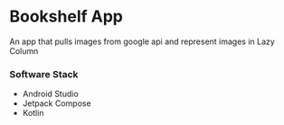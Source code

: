 # Bookshelf App
An app that pulls images from google api and represent images in Lazy Column 

### Software Stack
* Android Studio
* Jetpack Compose
* Kotlin
